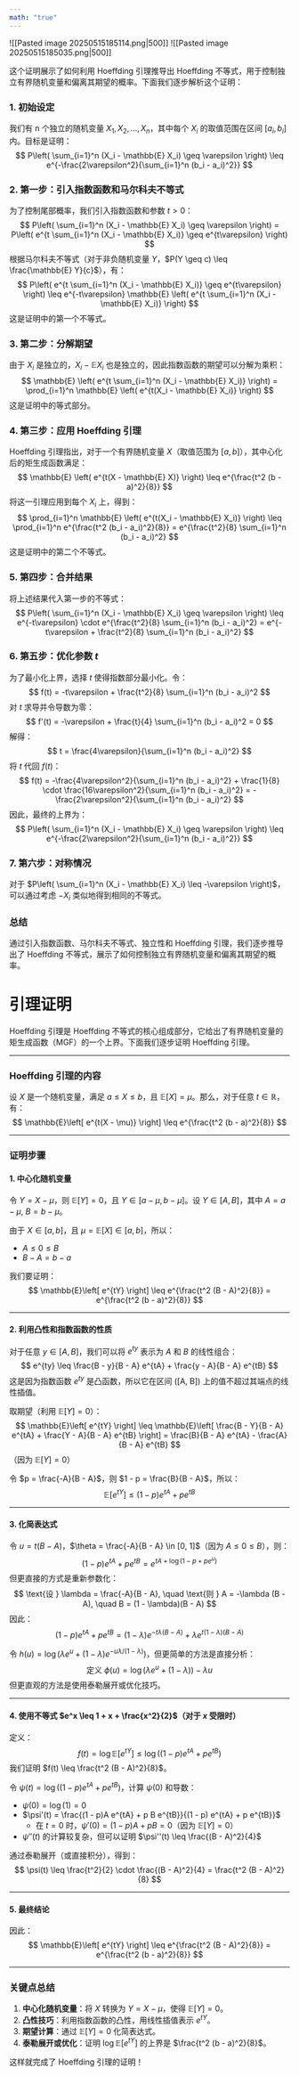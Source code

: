 ```yaml
---
math: "true"
---
```



![[Pasted image 20250515185114.png|500]]
![[Pasted image 20250515185035.png|500]]

这个证明展示了如何利用 Hoeffding 引理推导出 Hoeffding 不等式，用于控制独立有界随机变量和偏离其期望的概率。下面我们逐步解析这个证明：

### 1. 初始设定
我们有 n 个独立的随机变量 $X_1, X_2, \ldots, X_n$，其中每个 $X_i$ 的取值范围在区间 $[a_i, b_i]$ 内。目标是证明：
$$ P\left( \sum_{i=1}^n (X_i - \mathbb{E} X_i) \geq \varepsilon \right) \leq e^{-\frac{2\varepsilon^2}{\sum_{i=1}^n (b_i - a_i)^2}} $$

### 2. 第一步：引入指数函数和马尔科夫不等式
为了控制尾部概率，我们引入指数函数和参数 $t > 0$：
$$ P\left( \sum_{i=1}^n (X_i - \mathbb{E} X_i) \geq \varepsilon \right) = P\left( e^{t \sum_{i=1}^n (X_i - \mathbb{E} X_i)} \geq e^{t\varepsilon} \right) $$
根据马尔科夫不等式（对于非负随机变量 $Y$，$P(Y \geq c) \leq \frac{\mathbb{E} Y}{c}$），有：
$$ P\left( e^{t \sum_{i=1}^n (X_i - \mathbb{E} X_i)} \geq e^{t\varepsilon} \right) \leq e^{-t\varepsilon} \mathbb{E} \left( e^{t \sum_{i=1}^n (X_i - \mathbb{E} X_i)} \right) $$
这是证明中的第一个不等式。

### 3. 第二步：分解期望
由于 $X_i$ 是独立的，$X_i - \mathbb{E} X_i$ 也是独立的，因此指数函数的期望可以分解为乘积：
$$ \mathbb{E} \left( e^{t \sum_{i=1}^n (X_i - \mathbb{E} X_i)} \right) = \prod_{i=1}^n \mathbb{E} \left( e^{t(X_i - \mathbb{E} X_i)} \right) $$
这是证明中的等式部分。

### 4. 第三步：应用 Hoeffding 引理
Hoeffding 引理指出，对于一个有界随机变量 $X$（取值范围为 $[a, b]$），其中心化后的矩生成函数满足：
$$ \mathbb{E} \left( e^{t(X - \mathbb{E} X)} \right) \leq e^{\frac{t^2 (b - a)^2}{8}} $$
将这一引理应用到每个 $X_i$ 上，得到：
$$ \prod_{i=1}^n \mathbb{E} \left( e^{t(X_i - \mathbb{E} X_i)} \right) \leq \prod_{i=1}^n e^{\frac{t^2 (b_i - a_i)^2}{8}} = e^{\frac{t^2}{8} \sum_{i=1}^n (b_i - a_i)^2} $$
这是证明中的第二个不等式。

### 5. 第四步：合并结果
将上述结果代入第一步的不等式：
$$ P\left( \sum_{i=1}^n (X_i - \mathbb{E} X_i) \geq \varepsilon \right) \leq e^{-t\varepsilon} \cdot e^{\frac{t^2}{8} \sum_{i=1}^n (b_i - a_i)^2} = e^{-t\varepsilon + \frac{t^2}{8} \sum_{i=1}^n (b_i - a_i)^2} $$

### 6. 第五步：优化参数 $t$
为了最小化上界，选择 $t$ 使得指数部分最小化。令：
$$ f(t) = -t\varepsilon + \frac{t^2}{8} \sum_{i=1}^n (b_i - a_i)^2 $$
对 $t$ 求导并令导数为零：
$$ f'(t) = -\varepsilon + \frac{t}{4} \sum_{i=1}^n (b_i - a_i)^2 = 0 $$
解得：
$$ t = \frac{4\varepsilon}{\sum_{i=1}^n (b_i - a_i)^2} $$
将 $t$ 代回 $f(t)$：
$$ f(t) = -\frac{4\varepsilon^2}{\sum_{i=1}^n (b_i - a_i)^2} + \frac{1}{8} \cdot \frac{16\varepsilon^2}{\sum_{i=1}^n (b_i - a_i)^2} = -\frac{2\varepsilon^2}{\sum_{i=1}^n (b_i - a_i)^2} $$
因此，最终的上界为：
$$ P\left( \sum_{i=1}^n (X_i - \mathbb{E} X_i) \geq \varepsilon \right) \leq e^{-\frac{2\varepsilon^2}{\sum_{i=1}^n (b_i - a_i)^2}} $$

### 7. 第六步：对称情况
对于 $P\left( \sum_{i=1}^n (X_i - \mathbb{E} X_i) \leq -\varepsilon \right)$，可以通过考虑 $-X_i$ 类似地得到相同的不等式。

### 总结
通过引入指数函数、马尔科夫不等式、独立性和 Hoeffding 引理，我们逐步推导出了 Hoeffding 不等式，展示了如何控制独立有界随机变量和偏离其期望的概率。




# 引理证明
Hoeffding 引理是 Hoeffding 不等式的核心组成部分，它给出了有界随机变量的矩生成函数（MGF）的一个上界。下面我们逐步证明 Hoeffding 引理。

---

### **Hoeffding 引理的内容**
设 $X$ 是一个随机变量，满足 $a \leq X \leq b$，且 $\mathbb{E}[X] = \mu$。那么，对于任意 $t \in \mathbb{R}$，有：
$$
\mathbb{E}\left[ e^{t(X - \mu)} \right] \leq e^{\frac{t^2 (b - a)^2}{8}}
$$

---

### **证明步骤**

#### **1. 中心化随机变量**
令 $Y = X - \mu$，则 $\mathbb{E}[Y] = 0$，且 $Y \in [a - \mu, b - \mu]$。设 $Y \in [A, B]$，其中 $A = a - \mu$, $B = b - \mu$。

由于 $X \in [a, b]$，且 $\mu = \mathbb{E}[X] \in [a, b]$，所以：
- $A \leq 0 \leq B$
- $B - A = b - a$

我们要证明：
$$
\mathbb{E}\left[ e^{tY} \right] \leq e^{\frac{t^2 (B - A)^2}{8}} = e^{\frac{t^2 (b - a)^2}{8}}
$$

---

#### **2. 利用凸性和指数函数的性质**
对于任意 $y \in [A, B]$，我们可以将 $e^{ty}$ 表示为 $A$ 和 $B$ 的线性组合：
$$
e^{ty} \leq \frac{B - y}{B - A} e^{tA} + \frac{y - A}{B - A} e^{tB}
$$
这是因为指数函数 $e^{ty}$ 是凸函数，所以它在区间 \([A, B]\) 上的值不超过其端点的线性插值。

取期望（利用 $\mathbb{E}[Y] = 0$）：
$$
\mathbb{E}\left[ e^{tY} \right] \leq \mathbb{E}\left[ \frac{B - Y}{B - A} e^{tA} + \frac{Y - A}{B - A} e^{tB} \right] = \frac{B}{B - A} e^{tA} - \frac{A}{B - A} e^{tB}
$$
（因为 $\mathbb{E}[Y] = 0$）

令 $p = \frac{-A}{B - A}$，则 $1 - p = \frac{B}{B - A}$，所以：
$$
\mathbb{E}\left[ e^{tY} \right] \leq (1 - p) e^{tA} + p e^{tB}
$$

---

#### **3. 化简表达式**
令 $u = t(B - A)$，$\theta = \frac{-A}{B - A} \in [0, 1]$（因为 $A \leq 0 \leq B$），则：
$$
(1 - p) e^{tA} + p e^{tB} = e^{tA + \log(1 - p + p e^{u})}
$$
但更直接的方式是重新参数化：
$$
\text{设 } \lambda = \frac{-A}{B - A}, \quad \text{则 } A = -\lambda (B - A), \quad B = (1 - \lambda)(B - A)
$$
因此：
$$
(1 - p) e^{tA} + p e^{tB} = (1 - \lambda) e^{-t \lambda (B - A)} + \lambda e^{t (1 - \lambda)(B - A)}
$$

令 $h(u) = \log \left( \lambda e^{u} + (1 - \lambda) e^{-u \lambda / (1 - \lambda)} \right)$，但更简单的方法是直接分析：
$$
\text{定义 } \phi(u) = \log \left( \lambda e^{u} + (1 - \lambda) \right) - \lambda u
$$
但更直观的方法是使用泰勒展开或优化技巧。

---

#### **4. 使用不等式 $e^x \leq 1 + x + \frac{x^2}{2}$（对于 $x$ 受限时）**
定义：
$$
f(t) = \log \mathbb{E}\left[ e^{tY} \right] \leq \log \left( (1 - p) e^{tA} + p e^{tB} \right)
$$
我们证明 $f(t) \leq \frac{t^2 (B - A)^2}{8}$。

令 $\psi(t) = \log \left( (1 - p) e^{tA} + p e^{tB} \right)$，计算 $\psi(0)$ 和导数：
- $\psi(0) = \log(1) = 0$
- $\psi'(t) = \frac{(1 - p)A e^{tA} + p B e^{tB}}{(1 - p) e^{tA} + p e^{tB}}$
  - 在 $t = 0$ 时，$\psi'(0) = (1 - p)A + p B = 0$（因为 $\mathbb{E}[Y] = 0$）
- $\psi''(t)$ 的计算较复杂，但可以证明 $\psi''(t) \leq \frac{(B - A)^2}{4}$

通过泰勒展开（或直接积分），得到：
$$
\psi(t) \leq \frac{t^2}{2} \cdot \frac{(B - A)^2}{4} = \frac{t^2 (B - A)^2}{8}
$$

---

#### **5. 最终结论**
因此：
$$
\mathbb{E}\left[ e^{tY} \right] \leq e^{\frac{t^2 (B - A)^2}{8}} = e^{\frac{t^2 (b - a)^2}{8}}
$$

---

### **关键点总结**
1. **中心化随机变量**：将 $X$ 转换为 $Y = X - \mu$，使得 $\mathbb{E}[Y] = 0$。
2. **凸性技巧**：利用指数函数的凸性，用线性插值表示 $e^{tY}$。
3. **期望计算**：通过 $\mathbb{E}[Y] = 0$ 化简表达式。
4. **泰勒展开或优化**：证明 $\log \mathbb{E}[e^{tY}]$ 的上界是 $\frac{t^2 (b - a)^2}{8}$。

这样就完成了 Hoeffding 引理的证明！